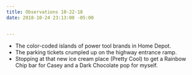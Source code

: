 ```yaml
---
title: Observations 10-22-18
date: 2018-10-24 23:13:00 -05:00


---
```


- The color-coded islands of power tool brands in Home Depot.
- The parking tickets crumpled up on the highway entrance ramp.
- Stopping at that new ice cream place (Pretty Cool) to get a Rainbow Chip bar for Casey and a Dark Chocolate pop for myself.